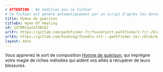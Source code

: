 ```yaml
---
# ATTENTION : Ne modifiez pas ce fichier
# Ce fichier est généré automatiquement par un script d'après les données du module Foundry VTT officiel et de sa traduction
title: Hymne de guérison
titleEn: Hymn Of Healing
id: jGTRRCqxn1FIBxE2
urlFr: https://gitlab.com/pathfinder-fr/foundryvtt-pathfinder2-fr/-/blob/master/data/feats/jGTRRCqxn1FIBxE2.htm
urlEn: https://gitlab.com/hooking/foundry-vtt---pathfinder-2e/-/blob/master/packs/data/feats.db/hymn-of-healing.json
layout: dons
---
```

Vous apprenez le sort de composition [Hymne de guérison](../sorts/hymne-de-guérison.md), qui imprègne votre magie de riches mélodies qui aident vos alliés à récupérer de leurs blessures.
